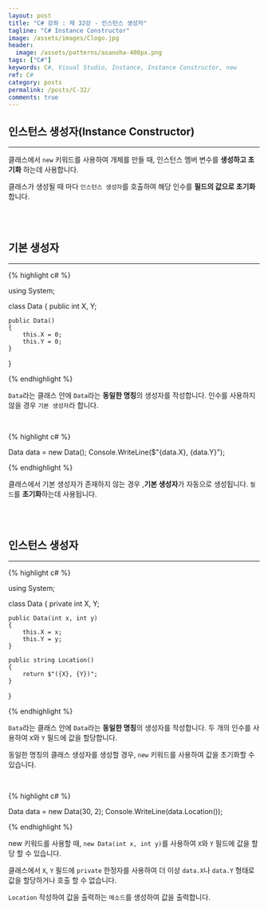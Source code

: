 ```yaml
---
layout: post
title: "C# 강좌 : 제 32강 - 인스턴스 생성자"
tagline: "C# Instance Constructor"
image: /assets/images/Clogo.jpg
header:
  image: /assets/patterns/asanoha-400px.png
tags: ["C#"]
keywords: C#, Visual Studio, Instance, Instance Constructor, new
ref: C#
category: posts
permalink: /posts/C-32/
comments: true
---
```


## 인스턴스 생성자(Instance Constructor) ##
----------

클래스에서 `new` 키워드를 사용하여 개체를 만들 때, 인스턴스 멤버 변수를 **생성하고 초기화** 하는데 사용합니다.

클래스가 생성될 때 마다 `인스턴스 생성자`를 호출하여 해당 인수를 **필드의 값으로 초기화**합니다.

<br>
<br>

## 기본 생성자 ##
----------

{% highlight c# %}

using System;

class Data
{
    public int X, Y;

    public Data()
    {
        this.X = 0;
        this.Y = 0;
    }
}

{% endhighlight %}

`Data`라는 클래스 안에 `Data`라는 **동일한 명칭**의 생성자를 작성합니다. 인수를 사용하지 않을 경우 `기본 생성자`라 합니다.

<br>

{% highlight c# %}

Data data = new Data();
Console.WriteLine($"{data.X}, {data.Y}");

{% endhighlight %}

클래스에서 기본 생성자가 존재하지 않는 경우 ,**기본 생성자**가 자동으로 생성됩니다. `필드`를 **초기화**하는데 사용됩니다.

<br>
<br>

## 인스턴스 생성자 ##
----------

{% highlight c# %}

using System;

class Data
{
    private int X, Y;

    public Data(int x, int y)
    {
        this.X = x;
        this.Y = y;
    }

    public string Location()
    {
        return $"({X}, {Y})";
    }
}

{% endhighlight %}

`Data`라는 클래스 안에 `Data`라는 **동일한 명칭**의 생성자를 작성합니다. 두 개의 인수를 사용하여 `X`와 `Y` 필드에 값을 할당합니다.

동일한 명칭의 클래스 생성자를 생성할 경우, `new` 키워드를 사용하여 값을 초기화할 수 있습니다.

<br>

{% highlight c# %}

Data data = new Data(30, 2);
Console.WriteLine(data.Location());

{% endhighlight %}

new 키워드를 사용할 때, `new Data(int x, int y)`를 사용하여 `X`와 `Y` 필드에 값을 할당 할 수 있습니다.

클래스에서 `X`, `Y` 필드에 `private` 한정자를 사용하여 더 이상 `data.X`나 `data.Y` 형태로 값을 할당하거나 호출 할 수 없습니다. 

`Location` 작성하여 값을 출력하는 `메소드`를 생성하여 값을 출력합니다.

